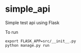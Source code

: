 # simple_api
Simple test api using Flask

To run 
```
export FLASK_APP=src/__init__.py
python manage.py run
```